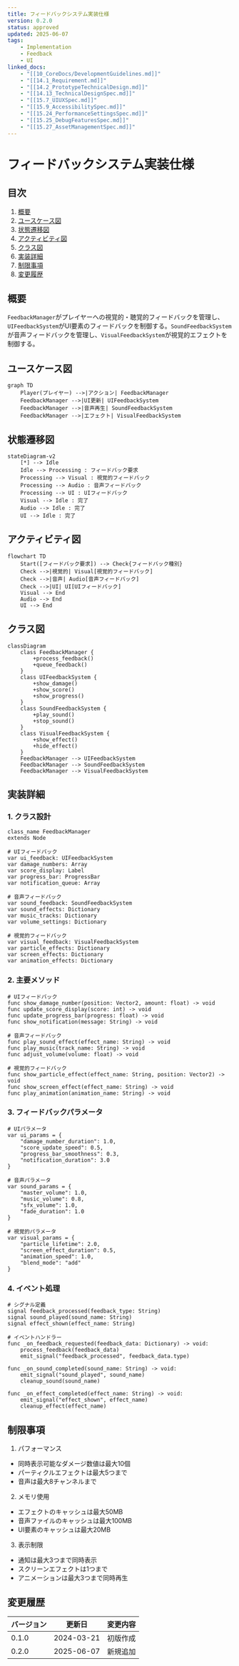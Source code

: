 ```yaml
---
title: フィードバックシステム実装仕様
version: 0.2.0
status: approved
updated: 2025-06-07
tags:
    - Implementation
    - Feedback
    - UI
linked_docs:
    - "[[10_CoreDocs/DevelopmentGuidelines.md]]"
    - "[[14.1_Requirement.md]]"
    - "[[14.2_PrototypeTechnicalDesign.md]]"
    - "[[14.13_TechnicalDesignSpec.md]]"
    - "[[15.7_UIUXSpec.md]]"
    - "[[15.9_AccessibilitySpec.md]]"
    - "[[15.24_PerformanceSettingsSpec.md]]"
    - "[[15.25_DebugFeaturesSpec.md]]"
    - "[[15.27_AssetManagementSpec.md]]"
---
```


# フィードバックシステム実装仕様

## 目次

1. [概要](#概要)
2. [ユースケース図](#ユースケース図)
3. [状態遷移図](#状態遷移図)
4. [アクティビティ図](#アクティビティ図)
5. [クラス図](#クラス図)
6. [実装詳細](#実装詳細)
7. [制限事項](#制限事項)
8. [変更履歴](#変更履歴)

## 概要

`FeedbackManager`がプレイヤーへの視覚的・聴覚的フィードバックを管理し、`UIFeedbackSystem`がUI要素のフィードバックを制御する。`SoundFeedbackSystem`が音声フィードバックを管理し、`VisualFeedbackSystem`が視覚的エフェクトを制御する。

## ユースケース図

```mermaid
graph TD
    Player(プレイヤー) -->|アクション| FeedbackManager
    FeedbackManager -->|UI更新| UIFeedbackSystem
    FeedbackManager -->|音声再生| SoundFeedbackSystem
    FeedbackManager -->|エフェクト| VisualFeedbackSystem
```

## 状態遷移図

```mermaid
stateDiagram-v2
    [*] --> Idle
    Idle --> Processing : フィードバック要求
    Processing --> Visual : 視覚的フィードバック
    Processing --> Audio : 音声フィードバック
    Processing --> UI : UIフィードバック
    Visual --> Idle : 完了
    Audio --> Idle : 完了
    UI --> Idle : 完了
```

## アクティビティ図

```mermaid
flowchart TD
    Start([フィードバック要求]) --> Check{フィードバック種別}
    Check -->|視覚的| Visual[視覚的フィードバック]
    Check -->|音声| Audio[音声フィードバック]
    Check -->|UI| UI[UIフィードバック]
    Visual --> End
    Audio --> End
    UI --> End
```

## クラス図

```mermaid
classDiagram
    class FeedbackManager {
        +process_feedback()
        +queue_feedback()
    }
    class UIFeedbackSystem {
        +show_damage()
        +show_score()
        +show_progress()
    }
    class SoundFeedbackSystem {
        +play_sound()
        +stop_sound()
    }
    class VisualFeedbackSystem {
        +show_effect()
        +hide_effect()
    }
    FeedbackManager --> UIFeedbackSystem
    FeedbackManager --> SoundFeedbackSystem
    FeedbackManager --> VisualFeedbackSystem
```

## 実装詳細

### 1. クラス設計
```gdscript
class_name FeedbackManager
extends Node

# UIフィードバック
var ui_feedback: UIFeedbackSystem
var damage_numbers: Array
var score_display: Label
var progress_bar: ProgressBar
var notification_queue: Array

# 音声フィードバック
var sound_feedback: SoundFeedbackSystem
var sound_effects: Dictionary
var music_tracks: Dictionary
var volume_settings: Dictionary

# 視覚的フィードバック
var visual_feedback: VisualFeedbackSystem
var particle_effects: Dictionary
var screen_effects: Dictionary
var animation_effects: Dictionary
```

### 2. 主要メソッド
```gdscript
# UIフィードバック
func show_damage_number(position: Vector2, amount: float) -> void
func update_score_display(score: int) -> void
func update_progress_bar(progress: float) -> void
func show_notification(message: String) -> void

# 音声フィードバック
func play_sound_effect(effect_name: String) -> void
func play_music(track_name: String) -> void
func adjust_volume(volume: float) -> void

# 視覚的フィードバック
func show_particle_effect(effect_name: String, position: Vector2) -> void
func show_screen_effect(effect_name: String) -> void
func play_animation(animation_name: String) -> void
```

### 3. フィードバックパラメータ
```gdscript
# UIパラメータ
var ui_params = {
    "damage_number_duration": 1.0,
    "score_update_speed": 0.5,
    "progress_bar_smoothness": 0.3,
    "notification_duration": 3.0
}

# 音声パラメータ
var sound_params = {
    "master_volume": 1.0,
    "music_volume": 0.8,
    "sfx_volume": 1.0,
    "fade_duration": 1.0
}

# 視覚的パラメータ
var visual_params = {
    "particle_lifetime": 2.0,
    "screen_effect_duration": 0.5,
    "animation_speed": 1.0,
    "blend_mode": "add"
}
```

### 4. イベント処理
```gdscript
# シグナル定義
signal feedback_processed(feedback_type: String)
signal sound_played(sound_name: String)
signal effect_shown(effect_name: String)

# イベントハンドラー
func _on_feedback_requested(feedback_data: Dictionary) -> void:
    process_feedback(feedback_data)
    emit_signal("feedback_processed", feedback_data.type)

func _on_sound_completed(sound_name: String) -> void:
    emit_signal("sound_played", sound_name)
    cleanup_sound(sound_name)

func _on_effect_completed(effect_name: String) -> void:
    emit_signal("effect_shown", effect_name)
    cleanup_effect(effect_name)
```

## 制限事項

1. パフォーマンス
- 同時表示可能なダメージ数値は最大10個
- パーティクルエフェクトは最大5つまで
- 音声は最大8チャンネルまで

2. メモリ使用
- エフェクトのキャッシュは最大50MB
- 音声ファイルのキャッシュは最大100MB
- UI要素のキャッシュは最大20MB

3. 表示制限
- 通知は最大3つまで同時表示
- スクリーンエフェクトは1つまで
- アニメーションは最大3つまで同時再生

## 変更履歴

| バージョン | 更新日     | 変更内容 |
| ---------- | ---------- | -------- |
| 0.1.0      | 2024-03-21 | 初版作成 |
| 0.2.0      | 2025-06-07 | 新規追加 |
